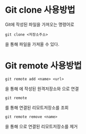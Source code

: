 # Git clone 사용방법

Git에 작성된 파일을 가져오는 명령어로

```git clone <저장소주소>```

을 통해 파일을 가져올 수 있다.



# Git remote 사용방법

```git remote add <name> <url>```

을 통해 <url>에 작성된 원격저장소와 <name>으로 연결



```git remote```

를 통해 연결된 리모트저장소를 조회



```git remote remove <name>```

을 통해 <name>으로 연결된 리모트저장소를 제거